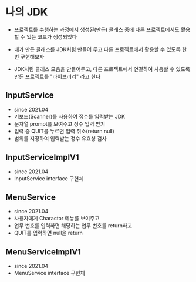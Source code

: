 # 나의 JDK
* 프로젝트를 수행하는 과정에서 생성된(만든) 클래스 중에 다른 프로젝트에서도 활용할 수 있는 코드가 생성되었다

* 내가 만든 클래스를 JDK처럼 만들어 두고 다른 프로젝트에서 활용할 수 있도록 한 번 구현해보자

* JDK처럼 클래스 모음을 만들어두고, 다른 프로젝트에서 연결하여 사용할 수 있도록 만든 프로젝트를 "라이브러리" 라고 한다

## InputService
* since 2021.04
* 키보드(Scanner)를 사용하여 정수를 입력받는 JDK
* 문자열 prompt를 보여주고 정수 입력 받기
* 입력 중 QUIT를 누르면 입력 취소(return null)
* 범위를 지정하여 입력받는 정수 유효성 검사

## InputServiceImplV1
* since 2021.04
* InputService interface 구현체


## MenuService 
* since 2021.04
* 사용자에게 Charactor 메뉴를 보여주고
* 업무 번호를 입력하면 해당하는 업무 번호를 return하고
* QUIT를 입력하면 null을 return

## MenuServiceImplV1
* since 2021.04
* MenuService interface 구현체